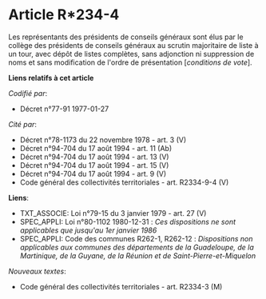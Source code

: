 # Article R*234-4

Les représentants des présidents de conseils généraux sont élus par le collège des présidents de conseils généraux au scrutin
majoritaire de liste à un tour, avec dépôt de listes complètes, sans adjonction ni suppression de noms et sans modification
de l'ordre de présentation [*conditions de vote*].

**Liens relatifs à cet article**

_Codifié par_:

  - Décret n°77-91 1977-01-27

_Cité par_:

  - Décret n°78-1173 du 22 novembre 1978 - art. 3 (V)
  - Décret n°94-704 du 17 août 1994 - art. 11 (Ab)
  - Décret n°94-704 du 17 août 1994 - art. 13 (V)
  - Décret n°94-704 du 17 août 1994 - art. 15 (V)
  - Décret n°94-704 du 17 août 1994 - art. 9 (V)
  - Code général des collectivités territoriales - art. R2334-9-4 (V)

**Liens**:

  - TXT_ASSOCIE: Loi n°79-15 du 3 janvier 1979 - art. 27 (V)
  - SPEC_APPLI: Loi n°80-1102 1980-12-31 : *Ces dispositions ne sont applicables que jusqu'au 1er janvier 1986*
  - SPEC_APPLI: Code des communes R262-1, R262-12 : *Dispositions non applicables aux communes des départements de la Guadeloupe, de la Martinique, de la Guyane, de la Réunion et de Saint-Pierre-et-Miquelon*

_Nouveaux textes_:

  - Code général des collectivités territoriales - art. R2334-3 (M)
